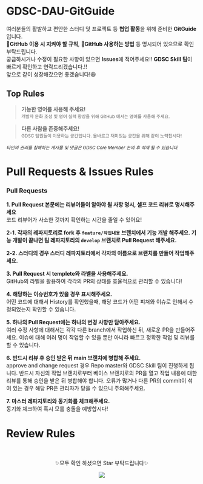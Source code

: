 
# GDSC-DAU-GitGuide
여러분들의 활발하고 편안한 스터디 및 프로젝트 등 **협업 활동**을 위해 준비한 **GitGuide** 입니다. <br>
📑**GitHub 이용 시 지켜야 할 규칙**, 📝**GitHub 사용하는 방법** 등 명시되어 있으므로 확인 부탁드립니다. <br> 
궁금하시거나 수정이 필요한 사항이 있으면 **Issues**에 적어주세요!! **GDSC Skill 팀**이 빠르게 확인하고 연락드리겠습니다.!! <br>
앞으로 같이 성장해갔으면 좋겠습니다!😆

## **Top Rules** 
>**가능한 영어를 사용해 주세요!** <br>
>  <sub>개발자 문화 조성 및 영어 실력 향상을 위해 GitHub 에서는 영어를 사용해 주세요.</sub>  <br>

> **다른 사람을 존중해주세요!** <br>
> <sub>GDSC 팀원들이 이용하는 공간입니다. 올바르고 재미있는 공간을 위해 같이 노력합시다!</sub> <br>

<sup>*타인의 권리를 침해하는 게시물 및 댓글은 GDSC Core Member 논의 후 삭제 될 수 있습니다.*</sup>



# Pull Requests & Issues Rules

### **Pull Requests**
**1. Pull Request 본문에는 리뷰어들이 알아야 될 사항 명시, 셀프 코드 리뷰로 명시해주세요** <br>
코드 리뷰어가 사소한 것까지 확인하는 시간을 줄일 수 있어요!

**2-1. 각자의 레파지토리로 fork 후  `feature/작업내용`  브랜치에서 기능 개발 해주세요.  기능 개발이 끝나면 팀 레파지토리의  `develop`  브랜치로 Pull Request 해주세요.**

**2-2. 스터디의 경우 스터디 레파지토리에서 각자의 이름으로 브랜치를 만들어 작업해주세요.**

**3. Pull Request 시 templete와 라벨을 사용해주세요.** <br>
GitHub의 라벨을 활용하여 각각의 PR의 상태를 효율적으로 관리할 수 있습니다!

**4.  해당하는 이슈번호가 있을 경우 표시해주세요.** <br>
어떤 코드에 대해서 History를 확인했을때, 해당 코드가 어떤 피쳐와 이슈로 인해서 수정되었는지 확인할 수 있습니다.


**5. 하나의 Pull Request에는 하나의 변경 사항만 담아주세요.** <br>
여러 수정 사항에 대해서는 각각 다른 branch에서 작업하신 뒤, 새로운 PR을 만들어주세요. 이슈에 대해 여러 명이 작업할 수 있을 뿐만 아니라 빠르고 정확한 작업 및 리뷰를 할 수 있습니다.

**6. 반드시 리뷰 후 승인 받은 뒤 main 브랜치에 병합해 주세요.** <br>
approve and change request 경우 Repo master와 GDSC Skill 팀이 진행하게 됩니다. 반드시 자신의 작업 브랜치로부터 베이스 브랜치로의 PR을 열고 작업 내용에 대한 리뷰를 통해 승인을 받은 뒤 병합해야 합니다. 오류가 많거나 다른 PR의 commit이 섞여 있는 경우 해당 PR은 관리자가 닫을 수 있으니 주의해주세요.

**7. 마스터 레파지토리와 동기화를 체크해주세요.** <br>
동기화 체크하여 혹시 모를 충돌을 예방합시다!

# Review Rules


<br>
<p align="center">✨모두 확인 하셨으면 Star 부탁드립니다✨<p>
<p align="center"><img src="https://user-images.githubusercontent.com/86817044/192083065-da52375f-314a-498d-9294-e03a04352391.png"></p>


